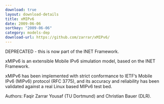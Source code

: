 ```yaml
---
download: true
layout: download-details
title: xMIPv6
date: 2009-06-06
sortkey: "2009-06-06"
category: models-dep
download-url: https://github.com/zarrar/xMIPv6/
---
```


DEPRECATED - this is now part of the INET Framework.

xMIPv6 is an extensible Mobile IPv6 simulation model, based on the INET Framework.

xMIPv6 has been implemented with strict conformance to IETF’s  Mobile IPv6
(MIPv6) protocol (RFC 3775), and its accuracy and reliability has been validated
against a real Linux based MIPv6 test bed.

Authors: Faqir Zarrar Yousaf (TU Dortmund) and Christian Bauer (DLR).

